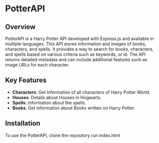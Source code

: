 # PotterAPI

## Overview
PotterAPI is a Harry Potter API developed with Express.js and available in multiple languages.
This API stores information and images of books, characters, and spells. It provides a way to search for books, characters, and spells based on various criteria such as keywords, or id. The API returns detailed metadata and can include additional features such as image URLs for each character.

## Key Features
- **Characters**: Get Information of all characters of Harry Potter World.
- **Houses**: Details about Houses in Hogwarts.
- **Spells**: Information about the spells.
- **Books**: Get information about Books written on Harry Potter.

## Installation
To use the PotterAPI,
clone the repository
run index.html
